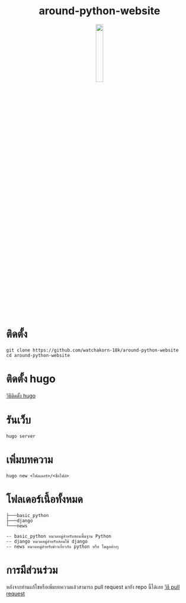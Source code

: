 <h1 align="center">around-python-website</h1>
<p align="center"><img src="https://cdn.discordapp.com/attachments/372372440334073859/1011071362539995156/python.svg" width=20%></p>

# ติดตั้ง

```
git clone https://github.com/watchakorn-18k/around-python-website
cd around-python-website
```

# ติดตั้ง hugo

[วิธีติดตั้ง hugo](https://gohugo.io/getting-started/installing/)

# รันเว็บ

```
hugo server
```

# เพิ่มบทความ

```
hugo new <โฟลเดอร์>/<ชื่อไฟล์>
```

# โฟลเดอร์เนื้อทั้งหมด

```
├───basic_python
├───django
└───news

-- basic_python หมวดหมู่สำหรับสอนพื้นฐาน Python
-- django หมวดหมู่สำหรับสอนใช้ django
-- news หมวดหมู่สำหรับข่าวเกี่ยวกับ python หรือ โมดูลต่างๆ
```

# การมีส่วนร่วม

หลังจากท่านแก้ไขหรือเพิ่มบทความแล้วสามารถ pull request มายัง repo นี้ได้เลย [วิธี pull request](https://opensource.com/article/19/7/create-pull-request-github)
